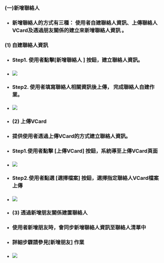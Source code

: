 ### \(一\)新增聯絡人

* ### 新增聯絡人的方式有三種： 使用者自建聯絡人資訊、上傳聯絡人VCard及透過朋友關係的建立來新增聯絡人資訊 。

### \(1\) 自建聯絡人資訊

* ### Step1. 使用者點擊\[新增聯絡人 \] 按鈕，建立聯絡人資訊。
* ### ![](/assets/contact_add01.png)
* ### Step2. 使用者填寫聯絡人相關資訊後上傳， 完成聯絡人自建作業。
* ### ![](/assets/source_contact02.png)
* ### \(2\) 上傳VCard
* ### 提供使用者透過上傳VCard的方式建立聯絡人資訊。
* ### Step1.使用者點擊 \[上傳VCard\] 按鈕，系統導至上傳VCard頁面

* ### ![](/assets/source_uploadVCard.png)

* ### Step2.使用者點選 \[選擇檔案\] 按鈕，選擇指定聯絡人VCard檔案上傳
* ### ![](/assets/source_VCard02.png)
* ### \(3\)  透過新增朋友關係建置聯絡人
* ### 使用者新增朋友時，會同步新增聯絡人資訊至聯絡人清單中
* ### 詳細步驟請參見\[新增朋友\] 作業
* ### ![](/assets/contact_friend.png)

### 




